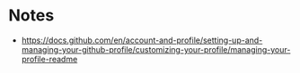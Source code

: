 # Notes

- https://docs.github.com/en/account-and-profile/setting-up-and-managing-your-github-profile/customizing-your-profile/managing-your-profile-readme
